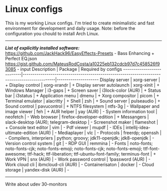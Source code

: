 # Linux configs

This is my working Linux configs. I'm tried to create minimalistic and fast environment for development and daily usage.
Note: before the configuration you chould to install Arch Linux.
***
***List of explicitly installed software:***
https://github.com/JackHack96/EasyEffects-Presets - Bass Enhancing + Perfect EQ.json
https://gist.github.com/MateusRodCosta/a10225eb132cdcb97d7c458526f93085 - input
Description                | Package                                                                                      | Required by configs
---------------------------|----------------------------------------------------------------------------------------------|---------------------
Display server             | xorg-server                                                                                  | +
Display control            | xorg-xrandr                                                                                  | +
Display server autolaunch  | xorg-xinit                                                                                   | +
Windows Manager            | i3-gaps                                                                                      | +
Screen saver               | i3lock-color (AUR)                                                                           | +
Status bar                 | i3status                                                                                     | +
Application menu           | dmenu                                                                                        | +
Xorg compositor            | picom                                                                                        | +
Terminal emulator          | alacritty                                                                                    | +
Shell                      | zsh                                                                                          | +
Sound server               | pulseaudio                                                                                   | +
Sound control              | pavucontrol                                                                                  | +
NTFS filesystem            | ntfs-3g                                                                                      | -
Wallpaper and image viewer | feh                                                                                          | +
AUR helper                 | yay (AUR)                                                                                    | -
System information tool    | neofetch                                                                                     | -
Web browser                | firefox-developer-edition                                                                    | +
Messangers                 | slack-desktop (AUR); telegram-desktop                                                        | -
Screenshot maker           | flameshot                                                                                    | +
Console text editor        | vim                                                                                          | -
Pdf viewer                 | mupdf                                                                                        | -
IDEs                       | intellij-idea-ultimate-edition (AUR)                                                         | -
Mediaplayer                | vlc                                                                                          | -
Protocols                  | freerdp; openssh                                                                             | -
Compilers, interpriers     | python; groovy; jdk11-openjdk; jdk8-openjdk                                                  | -
Version control system     | git                                                                                          | -
RDP GUI                    | remmina                                                                                      | -
Fonts                      | noto-fonts; noto-fonts-cjk; noto-fonts-emoji; noto-fonts-cjk; noto-fonts-emoji; ttf-font-awesome; ttf-hack; ttf-liberation; ttf-ubuntu-font-family; terminus-font | +
Work VPN                   | snx (AUR)                                                                                    | -
Work password control      | 1password (AUR)                                                                              | -
Work cloud cli             | ibmcloud-cli (AUR)                                                                           | -
Containerisaton            | docker                                                                                       | -
Cloud storage              | yandex-disk (AUR)                                                                            | -
***

Write about udev 30-monitors
